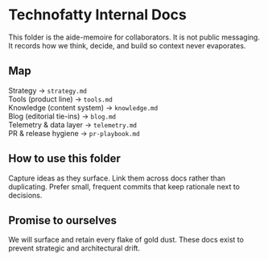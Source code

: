 # Technofatty Internal Docs

This folder is the aide-memoire for collaborators. It is not public messaging. It records how we think, decide, and build so context never evaporates.

## Map
Strategy → `strategy.md`  
Tools (product line) → `tools.md`  
Knowledge (content system) → `knowledge.md`  
Blog (editorial tie-ins) → `blog.md`  
Telemetry & data layer → `telemetry.md`  
PR & release hygiene → `pr-playbook.md`

## How to use this folder
Capture ideas as they surface. Link them across docs rather than duplicating. Prefer small, frequent commits that keep rationale next to decisions.

## Promise to ourselves
We will surface and retain every flake of gold dust. These docs exist to prevent strategic and architectural drift.
